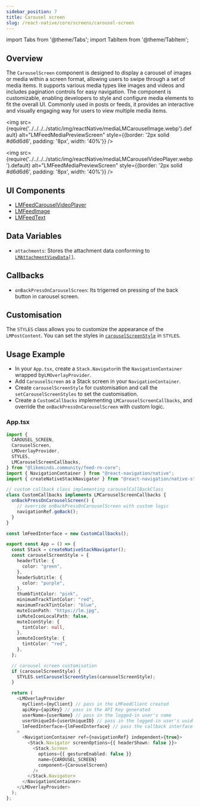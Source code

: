 ```yaml
---
sidebar_position: 7
title: Carousel screen
slug: /react-native/core/screens/carousel-screen
---
```


import Tabs from '@theme/Tabs';
import TabItem from '@theme/TabItem';

## Overview

The `CarouselScreen` component is designed to display a carousel of images or media within a screen format, allowing users to swipe through a set of media items. It supports various media types like images and videos and includes pagination controls for easy navigation. The component is customizable, enabling developers to style and configure media elements to fit the overall UI. Commonly used in posts or feeds, it provides an interactive and visually engaging way for users to view multiple media items.

<Tabs>
<TabItem value="ImageCarouselScreen" label="ImageCarouselScreen">

<img
src={require('../../../../static/img/reactNative/mediaLMCarouselImage.webp').default}
alt="LMFeedMediaPreviewScreen"
style={{border: '2px solid #d6d6d6', padding: '8px', width: '40%'}}
/>

</TabItem>
<TabItem value="VideoCarouselScreen" label="VideoCarouselScreen">

<img
src={require('../../../../static/img/reactNative/mediaLMCarouselVideoPlayer.webp').default}
alt="LMFeedMediaPreviewScreen"
style={{border: '2px solid #d6d6d6', padding: '8px', width: '40%'}}
/>

</TabItem>
</Tabs>

## UI Components

- [LMFeedCarouselVideoPlayer](../Components/Media/LMFeedCarouselVideoPlayer.md)
- [LMFeedImage](../Components/Media/LMFeedImage.md)
- [LMFeedText](../Components/Fundamentals/LMFeedText.md)

## Data Variables

- `attachments`: Stores the attachment data conforming to [`LMAttachmentViewData[]`](../Models/LMAttachmentViewData.md).

## Callbacks

- `onBackPressOnCarouselScreen`: Its trigerred on pressing of the back button in carousel screen.

## Customisation

The `STYLES` class allows you to customize the appearance of the `LMPostContent`. You can set the styles in [`carouselScreenStyle`](../Components/Media/LMFeedCarouselVideoPlayer.md#customisation) in `STYLES`.

## Usage Example

- In your `App.tsx`, create a `Stack.Navigator`in the `NavigationContainer` wrapped by`LMOverlayProvider`.
- Add `CarouselScreen` as a Stack screen in your `NavigationContainer`.
- Create `carouselScreenStyle` for customisation and call the `setCarouselScreenStyles` to set the customisation.
- Create a `CustomCallbacks` implementing `LMCarouselScreenCallbacks`, and override the `onBackPressOnCarouselScreen` with custom logic.

### App.tsx

```ts
import {
  CAROUSEL_SCREEN,
  CarouselScreen,
  LMOverlayProvider,
  STYLES,
  LMCarouselScreenCallbacks,
} from "@likeminds.community/feed-rn-core";
import { NavigationContainer } from "@react-navigation/native";
import { createNativeStackNavigator } from "@react-navigation/native-stack";

// custom callback class implementing carouselCallBackClass
class CustomCallbacks implements LMCarouselScreenCallbacks {
  onBackPressOnCarouselScreen() {
    // override onBackPressOnCarouselScreen with custom logic
    navigationRef.goBack();
  }
}

const lmFeedInterface = new CustomCallbacks();

export const App = () => {
  const Stack = createNativeStackNavigator();
  const carouselScreenStyle = {
    headerTitle: {
      color: "green",
    },
    headerSubtitle: {
      color: "purple",
    },
    thumbTintColor: "pink",
    minimumTrackTintColor: "red",
    maximumTrackTintColor: "blue",
    muteIconPath: "https://lm.jpg",
    isMuteIconLocalPath: false,
    muteIconStyle: {
      tintColor: null,
    },
    unmuteIconStyle: {
      tintColor: "red",
    },
  };

  // carousel screen customisation
  if (carouselScreenStyle) {
    STYLES.setCarouselScreenStyles(carouselScreenStyle);
  }

  return (
    <LMOverlayProvider
      myClient={myClient} // pass in the LMFeedClient created
      apiKey={apiKey} // pass in the API Key generated
      userName={userName} // pass in the logged-in user's name
      userUniqueId={userUniqueID} // pass in the logged-in user's uuid
      lmFeedInterface={lmFeedInterface} // pass the callback interface object
    >
      <NavigationContainer ref={navigationRef} independent={true}>
        <Stack.Navigator screenOptions={{ headerShown: false }}>
          <Stack.Screen
            options={{ gestureEnabled: false }}
            name={CAROUSEL_SCREEN}
            component={CarouselScreen}
          />
        </Stack.Navigator>
      </NavigationContainer>
    </LMOverlayProvider>
  );
};
```
